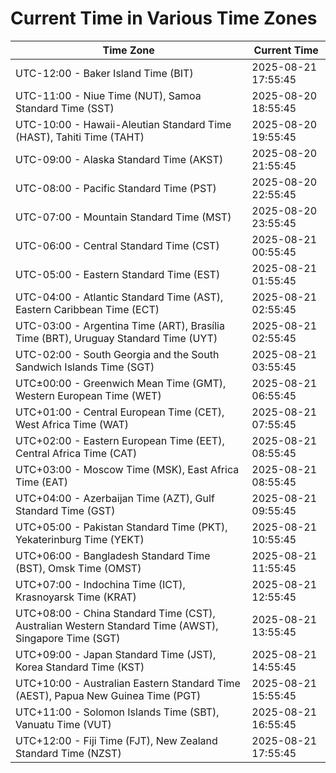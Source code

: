 # Current Time in Various Time Zones

| Time Zone | Current Time |
|-----------|--------------|
| UTC-12:00 - Baker Island Time (BIT) | 2025-08-21 17:55:45 |
| UTC-11:00 - Niue Time (NUT), Samoa Standard Time (SST) | 2025-08-20 18:55:45 |
| UTC-10:00 - Hawaii-Aleutian Standard Time (HAST), Tahiti Time (TAHT) | 2025-08-20 19:55:45 |
| UTC-09:00 - Alaska Standard Time (AKST) | 2025-08-20 21:55:45 |
| UTC-08:00 - Pacific Standard Time (PST) | 2025-08-20 22:55:45 |
| UTC-07:00 - Mountain Standard Time (MST) | 2025-08-20 23:55:45 |
| UTC-06:00 - Central Standard Time (CST) | 2025-08-21 00:55:45 |
| UTC-05:00 - Eastern Standard Time (EST) | 2025-08-21 01:55:45 |
| UTC-04:00 - Atlantic Standard Time (AST), Eastern Caribbean Time (ECT) | 2025-08-21 02:55:45 |
| UTC-03:00 - Argentina Time (ART), Brasília Time (BRT), Uruguay Standard Time (UYT) | 2025-08-21 02:55:45 |
| UTC-02:00 - South Georgia and the South Sandwich Islands Time (SGT) | 2025-08-21 03:55:45 |
| UTC±00:00 - Greenwich Mean Time (GMT), Western European Time (WET) | 2025-08-21 06:55:45 |
| UTC+01:00 - Central European Time (CET), West Africa Time (WAT) | 2025-08-21 07:55:45 |
| UTC+02:00 - Eastern European Time (EET), Central Africa Time (CAT) | 2025-08-21 08:55:45 |
| UTC+03:00 - Moscow Time (MSK), East Africa Time (EAT) | 2025-08-21 08:55:45 |
| UTC+04:00 - Azerbaijan Time (AZT), Gulf Standard Time (GST) | 2025-08-21 09:55:45 |
| UTC+05:00 - Pakistan Standard Time (PKT), Yekaterinburg Time (YEKT) | 2025-08-21 10:55:45 |
| UTC+06:00 - Bangladesh Standard Time (BST), Omsk Time (OMST) | 2025-08-21 11:55:45 |
| UTC+07:00 - Indochina Time (ICT), Krasnoyarsk Time (KRAT) | 2025-08-21 12:55:45 |
| UTC+08:00 - China Standard Time (CST), Australian Western Standard Time (AWST), Singapore Time (SGT) | 2025-08-21 13:55:45 |
| UTC+09:00 - Japan Standard Time (JST), Korea Standard Time (KST) | 2025-08-21 14:55:45 |
| UTC+10:00 - Australian Eastern Standard Time (AEST), Papua New Guinea Time (PGT) | 2025-08-21 15:55:45 |
| UTC+11:00 - Solomon Islands Time (SBT), Vanuatu Time (VUT) | 2025-08-21 16:55:45 |
| UTC+12:00 - Fiji Time (FJT), New Zealand Standard Time (NZST) | 2025-08-21 17:55:45 |
